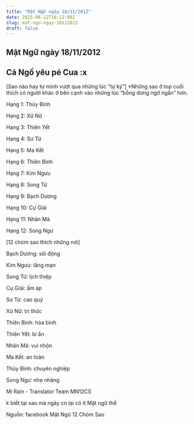 ```yaml
---
title: "Mật Ngữ ngày 18/11/2012"
date: 2025-06-12T16:12:08Z
slug: mat-ngu-ngay-18112012
draft: false
---
```


## Mật Ngữ ngày 18/11/2012

## Cá Ngố yêu pé Cua :x

[Sao nào hay tự mình vượt qua những lúc “tự kỷ”]
*Những sao ở top cuối thích có người khác ở bên cạnh vào những lúc “bỗng dưng ngớ ngẩn” hơn.
 

 
Hạng 1: Thủy Bình
 
Hạng 2: Xử Nữ
 
Hạng 3: Thiên Yết
 
Hạng 4: Sư Tử
 
Hạng 5: Ma Kết
 
Hạng 6: Thiên Bình
 
Hạng 7: Kim Ngưu
 
Hạng 8: Song Tử
 
Hạng 9: Bạch Dương
 
Hạng 10: Cự Giải
 
Hạng 11: Nhân Mã
 
Hạng 12: Song Ngư
 
 
 
 
[12 chòm sao thích những nơi]
 

 
Bạch Dương: sôi động
 
Kim Ngưu: lãng mạn
 
Song Tử: lịch thiệp
 
Cự Giải: ấm áp
 
Sư Tử: cao quý
 
Xử Nữ: tri thức
 
Thiên Bình: hòa bình
 
Thiên Yết: bí ẩn
 
Nhân Mã: vui nhộn
 
Ma Kết: an toàn
 
Thủy Bình: chuyên nghiệp
 
Song Ngư: nhẹ nhàng
 
Mi Rain - Translator Team MN12CS
 
k biết tại sao mà ngày cn lại có ít Mật ngữ thế 
 
Nguồn: facebook Mật Ngữ 12 Chòm Sao